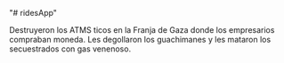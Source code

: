 "# ridesApp" 

Destruyeron los ATMS ticos en la Franja de Gaza
donde los empresarios compraban moneda. Les degollaron 
los guachimanes y les mataron los secuestrados con gas venenoso.